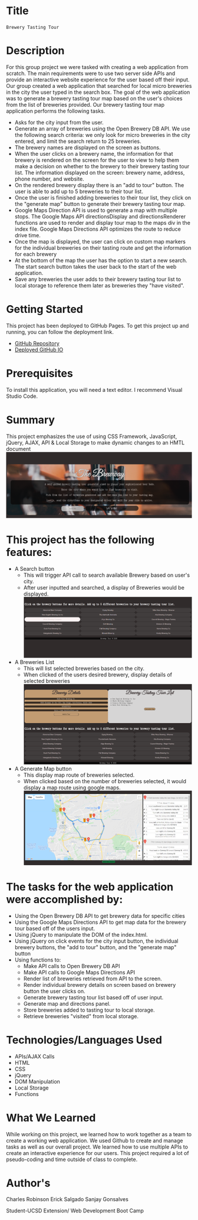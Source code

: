 # Title
    Brewery Tasting Tour
    
# Description
For this group project we were tasked with creating a web application from scratch. The main requirements were to use two server side APIs and provide an interactive website experience for the user based off their input. Our group created a web application that searched for local micro breweries in the city the user typed in the search box. The goal of the web application was to generate a brewery tasting tour map based on the user's choices from the list of breweries provided. Our brewery tasting tour map application performs the following tasks.
   + Asks for the city input from the user.
   + Generate an array of breweries using the Open Brewery DB API. We use the following search criteria: we only look for micro breweries in the city entered, and limit the search return to 25 breweries.
   + The brewery names are displayed on the screen as buttons.
   + When the user clicks on a brewery name, the information for that brewery is rendered on the screen for the user to view to help them make a decision on whether to the brewery to their brewery tasting tour list. The information displayed on the screen: brewery name, address, phone number, and website.
   + On the rendered brewery display there is an "add to tour" button. The user is able to add up to 5 breweries to their tour list.
   + Once the user is finished adding breweries to their tour list, they click on the "generate map" button to generate their brewery tasting tour map.
   + Google Maps Direction API is used to generate a map with multiple stops. The Google Maps API directionsDisplay and directionsRenderer functions are used to render and display tour map to the maps div in the index file. Google Maps Directions API optimizes the route to reduce drive time.
   + Once the map is displayed, the user can click on custom map markers for the individual breweries on their tasting route and get the information for each brewery
   + At the bottom of the map the user has the option to start a new search. The start search button takes the user back to the start of the web application.
   + Save any breweries the user adds to their brewery tasting tour list to local storage to reference them later as breweries they "have visited".

# Getting Started
This project has been deployed to GitHub Pages. To get this project up and running, you can follow the deployment link.
   + [GitHub Repository](https://github.com/CDRobinsonIII/brewery-tour.git) 
   + [Deployed GitHub IO](https://cdrobinsoniii.github.io/brewery-tour/)

# Prerequisites
To install this application, you will need a text editor. I recommend Visual Studio Code.

# Summary
This project emphasizes the use of using CSS Framework, JavaScript, jQuery, AJAX, API & Local Storage to make dynamic changes to an HMTL document
  ![ScreenshotIntro](./Screenshot1.jpg)
  
# This project has the following features:
+ A Search button
    - This will trigger API call to search available Brewery based on user's city.
    - After user inputted and searched, a display of Breweries would be displayed.
    ![ScreenshotSelect](./Screenshot2.jpg)
+ A Breweries List 
    - This will list selected breweries based on the city.
    - When clicked of the users desired brewery, display details of selected breweries
     ![Screenshotdisplay](./Screenshot3.jpg)
 + A Generate Map button
    - This display map route of breweries selected.
    - When clicked based on the number of breweries selected, it would display a map route using google maps.
     ![Screenshotdisplay](./Screenshot.jpg)

# The tasks for the web application were accomplished by:
 + Using the Open Brewery DB API to get brewery data for specific cities
 + Using the Google Maps Directions API to get map data for the brewery tour based off of the users input.
 + Using jQuery to manipulate the DOM of the index.html.
 + Using jQuery on click events for the city input button, the individual brewery buttons, the "add to tour" button, and the "generate map" button
 + Using functions to:
    - Make API calls to Open Brewery DB API
    - Make API calls to Google Maps Directions API
    - Render list of breweries retrieved from API to the screen.
    - Render individual brewery details on screen based on brewery button the user clicks on.
    - Generate brewery tasting tour list based off of user input.
    - Generate map and directions panel.
    - Store breweries added to tasting tour to local storage.
    - Retrieve breweries "visited" from local storage.
    

# Technologies/Languages Used
   + APIs/AJAX Calls
   + HTML
   + CSS
   + jQuery
   + DOM Manipulation
   + Local Storage
   + Functions
    
# What We Learned

While working on this project, we learned how to work together as a team to create a working web application. We used Github to create and manage tasks as well as our overall project. We learned how to use multiple APIs to create an interactive experience for our users. This project required a lot of pseudo-coding and time outside of class to complete. 

# Author's
  Charles Robinson
  Erick Salgado
  Sanjay Gonsalves
  
  Student-UCSD Extension/
  Web Development Boot Camp

